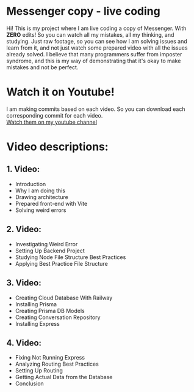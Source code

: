 # Messenger copy - live coding

Hi! This is my project where I am live coding a copy of Messenger. With **ZERO** edits! So you can watch all my mistakes, all my thinking, and studying. Just raw footage, so you can see how I am solving issues and learn from it, and not just watch some prepared video with all the issues already solved. I believe that many programmers suffer from imposter syndrome, and this is my way of demonstrating that it's okay to make mistakes and not be perfect.

# Watch it on Youtube!

I am making commits based on each video. So you can download each corresponding commit for each video.\
[Watch them on my youtube channel](https://www.youtube.com/@tech_filip)

# Video descriptions:

## 1. Video:

- Introduction
- Why I am doing this
- Drawing architecture
- Prepared front-end with Vite
- Solving weird errors

## 2. Video:

- Investigating Weird Error
- Setting Up Backend Project
- Studying Node File Structure Best Practices
- Applying Best Practice File Structure

## 3. Video:

- Creating Cloud Database With Railway
- Installing Prisma
- Creating Prisma DB Models
- Creating Conversation Repository
- Installing Express

## 4. Video:

- Fixing Not Running Express
- Analyzing Routing Best Practices
- Setting Up Routing
- Getting Actual Data from the Database
- Conclusion
